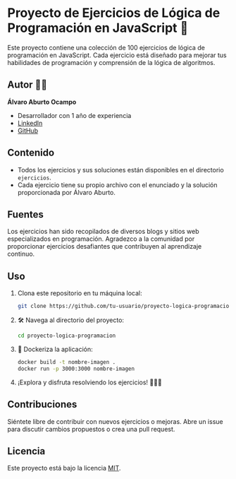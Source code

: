 # Proyecto de Ejercicios de Lógica de Programación en JavaScript 🚀 

Este proyecto contiene una colección de 100 ejercicios de lógica de programación en JavaScript. Cada ejercicio está diseñado para mejorar tus habilidades de programación y comprensión de la lógica de algoritmos.

## Autor 🤴🏾

**Álvaro Aburto Ocampo**
  - Desarrollador con 1 año de experiencia
  - [LinkedIn](https://www.linkedin.com/in/alvaro-aburto-dev/)
  - [GitHub](https://github.com/LilDre7)

## Contenido

- Todos los ejercicios y sus soluciones están disponibles en el directorio `ejercicios`.
- Cada ejercicio tiene su propio archivo con el enunciado y la solución proporcionada por Álvaro Aburto.

## Fuentes 

Los ejercicios han sido recopilados de diversos blogs y sitios web especializados en programación. Agradezco a la comunidad por proporcionar ejercicios desafiantes que contribuyen al aprendizaje continuo.

## Uso

1. Clona este repositorio en tu máquina local:

   ```bash
   git clone https://github.com/tu-usuario/proyecto-logica-programacion.git
   ```

2. 🛠️ Navega al directorio del proyecto:

   ```bash
   cd proyecto-logica-programacion
   ```

3. 🐋 Dockeriza la aplicación:

   ```bash
   docker build -t nombre-imagen .
   docker run -p 3000:3000 nombre-imagen
   ```

4. ¡Explora y disfruta resolviendo los ejercicios! 🧑🏾‍💻

## Contribuciones

Siéntete libre de contribuir con nuevos ejercicios o mejoras. Abre un issue para discutir cambios propuestos o crea una pull request.

## Licencia

Este proyecto está bajo la licencia [MIT](LICENSE).
